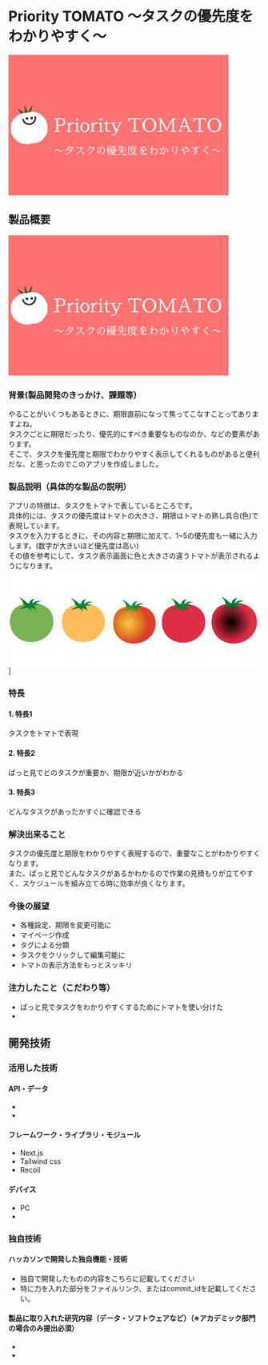 # Priority TOMATO 〜タスクの優先度をわかりやすく〜

![IMAGE ALT TEXT HERE](/public/images/thumbnail.png)

## 製品概要
[![IMAGE ALT TEXT HERE](/public/images/thumbnail.png)](https://www.youtube.com/watch?v=fyXdev-Ub0Q)
### 背景(製品開発のきっかけ、課題等）
やることがいくつもあるときに、期限直前になって焦ってこなすことってありますよね。  
タスクごとに期限だったり、優先的にすべき重要なものなのか、などの要素があります。  
そこで、タスクを優先度と期限でわかりやすく表示してくれるものがあると便利だな、と思ったのでこのアプリを作成しました。
### 製品説明（具体的な製品の説明）
アプリの特徴は、タスクをトマトで表しているところです。  
具体的には、タスクの優先度はトマトの大きさ、期限はトマトの熟し具合(色)で表現しています。  
タスクを入力するときに、その内容と期限に加えて、1~5の優先度も一緒に入力します。(数字が大きいほど優先度は高い)  
その値を参考にして、タスク表示画面に色と大きさの違うトマトが表示されるようになります。
![IMAGE ALT TEXT HERE](/public/images/tomatocolor.png)]
### 特長
#### 1. 特長1
タスクをトマトで表現
#### 2. 特長2
ぱっと見でどのタスクが重要か、期限が近いかがわかる
#### 3. 特長3
どんなタスクがあったかすぐに確認できる

### 解決出来ること
タスクの優先度と期限をわかりやすく表現するので、重要なことがわかりやすくなります。  
また、ぱっと見でどんなタスクがあるかわかるので作業の見積もりが立てやすく、スケジュールを組み立てる時に効率が良くなります。
### 今後の展望
* 各種設定、期限を変更可能に
* マイページ作成
* タグによる分類
* タスクをクリックして編集可能に
* トマトの表示方法をもっとスッキリ
### 注力したこと（こだわり等）
* ぱっと見でタスクをわかりやすくするためにトマトを使い分けた
* 

## 開発技術
### 活用した技術
#### API・データ
* 
* 

#### フレームワーク・ライブラリ・モジュール
* Next.js
* Tailwind css
* Recoil

#### デバイス
* PC
* 

### 独自技術
#### ハッカソンで開発した独自機能・技術
* 独自で開発したものの内容をこちらに記載してください
* 特に力を入れた部分をファイルリンク、またはcommit_idを記載してください。

#### 製品に取り入れた研究内容（データ・ソフトウェアなど）（※アカデミック部門の場合のみ提出必須）
* 
* 
